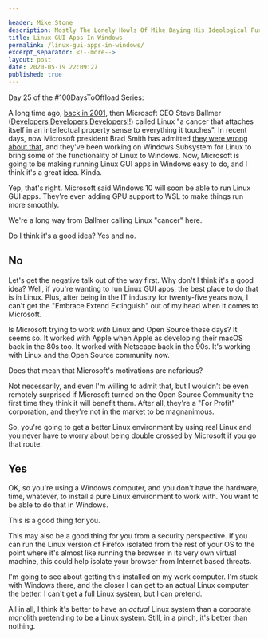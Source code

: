 ```yaml
---

header: Mike Stone
description: Mostly The Lonely Howls Of Mike Baying His Ideological Purity At The Moon
title: Linux GUI Apps In Windows
permalink: /linux-gui-apps-in-windows/
excerpt_separator: <!--more-->
layout: post
date: 2020-05-19 22:09:27
published: true
---
```


Day 25 of the #100DaysToOffload Series:

A long time ago, [back in 2001](https://www.theregister.co.uk/2001/06/02/ballmer_linux_is_a_cancer/), then Microsoft CEO Steve Ballmer ([Developers Developers Developers!!](https://youtu.be/Vhh_GeBPOhs)) called Linux "a cancer that attaches itself in an intellectual property sense to everything it touches". In recent days, now Microsoft president Brad Smith has admitted [they were wrong about that](https://www.theverge.com/2020/5/18/21262103/microsoft-open-source-linux-history-wrong-statement), and they've been working on Windows Subsystem for Linux to bring some of the functionality of Linux to Windows. Now, Microsoft is going to be making running Linux GUI apps in Windows easy to do, and I think it's a great idea. Kinda.

<!--more-->

Yep, that's right. Microsoft said Windows 10 will soon be able to run Linux GUI apps. They're even adding GPU support to WSL to make things run more smoothly. 

We're a long way from Ballmer calling Linux "cancer" here. 

Do I think it's a good idea? Yes and no.

## No

Let's get the negative talk out of the way first. Why don't I think it's a good idea? Well, if you're wanting to run Linux GUI apps, the best place to do that is in Linux. Plus, after being in the IT industry for twenty-five years now, I can't get the "Embrace Extend Extinguish" out of my head when it comes to Microsoft.

Is Microsoft trying to work _with_ Linux and Open Source these days? It seems so. It worked with Apple when Apple as developing their macOS back in the 80s too. It worked with Netscape back in the 90s. It's working with Linux and the Open Source community now. 

Does that mean that Microsoft's motivations are nefarious? 

Not necessarily, and even I'm willing to admit that, but I wouldn't be even remotely surprised if Microsoft turned on the Open Source Community the first time they think it will benefit them. After all, they're a "For Profit" corporation, and they're not in the market to be magnanimous. 

So, you're going to get a better Linux environment by using real Linux and you never have to worry about being double crossed by Microsoft if you go that route. 

## Yes

OK, so you're using a Windows computer, and you don't have the hardware, time, whatever, to install a pure Linux environment to work with. You want to be able to do that in Windows. 

This is a good thing for you. 

This may also be a good thing for you from a security perspective. If you can run the Linux version of Firefox isolated from the rest of your OS to the point where it's almost like running the browser in its very own virtual machine, this could help isolate your browser from Internet based threats. 

I'm going to see about getting this installed on my work computer. I'm stuck with Windows there, and the closer I can get to an actual Linux computer the better. I can't get a full Linux system, but I can pretend.

All in all, I think it's better to have an _actual_ Linux system than a corporate monolith pretending to be a Linux system. Still, in a pinch, it's better than nothing.